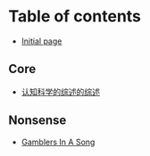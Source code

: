 # Table of contents

* [Initial page](README.md)

## Core

* [认知科学的综述的综述](core/22222.md)

## Nonsense

* [Gamblers In A Song](nonsense/untitled.md)

